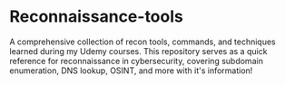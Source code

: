 # Reconnaissance-tools
A comprehensive collection of recon tools, commands, and techniques learned during my Udemy courses. This repository serves as a quick reference for reconnaissance in cybersecurity, covering subdomain enumeration, DNS lookup, OSINT, and more with it's information!

